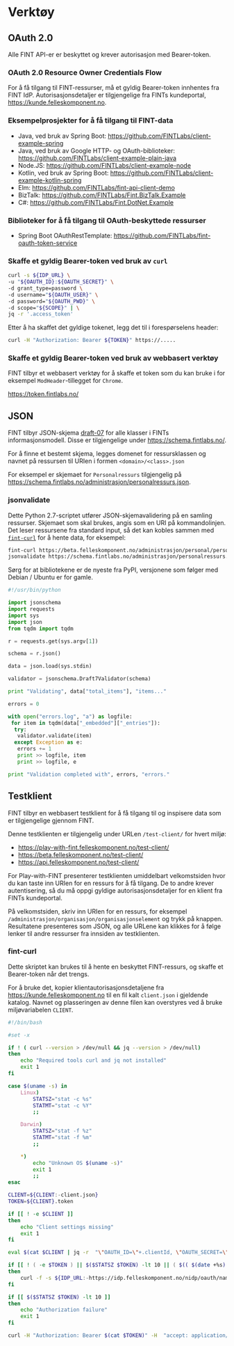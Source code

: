 # Verktøy

## OAuth 2.0

Alle FINT API-er er beskyttet og krever autorisasjon med Bearer-token.

### OAuth 2.0 Resource Owner Credentials Flow

For å få tilgang til FINT-ressurser, må et gyldig Bearer-token innhentes fra FINT IdP. Autorisasjonsdetaljer er tilgjengelige fra FINTs kundeportal, <https://kunde.felleskomponent.no>.

### Eksempelprosjekter for å få tilgang til FINT-data

- Java, ved bruk av Spring Boot: <https://github.com/FINTLabs/client-example-spring>
- Java, ved bruk av Google HTTP- og OAuth-biblioteker: <https://github.com/FINTLabs/client-example-plain-java>
- Node.JS: <https://github.com/FINTLabs/client-example-node>
- Kotlin, ved bruk av Spring Boot: <https://github.com/FINTLabs/client-example-kotlin-spring>
- Elm: <https://github.com/FINTLabs/fint-api-client-demo>
- BizTalk: <https://github.com/FINTLabs/Fint.BizTalk.Example>
- C#: <https://github.com/FINTLabs/Fint.DotNet.Example>

### Biblioteker for å få tilgang til OAuth-beskyttede ressurser

- Spring Boot OAuthRestTemplate: <https://github.com/FINTLabs/fint-oauth-token-service>

### Skaffe et gyldig Bearer-token ved bruk av `curl`

```bash
curl -s ${IDP_URL} \
-u "${OAUTH_ID}:${OAUTH_SECRET}" \
-d grant_type=password \
-d username="${OAUTH_USER}" \
-d password="${OAUTH_PWD}" \
-d scope="${SCOPE}" | \
jq -r '.access_token'
```

Etter å ha skaffet det gyldige tokenet, legg det til i forespørselens header:

```bash
curl -H "Authorization: Bearer ${TOKEN}" https://.....
```

### Skaffe et gyldig Bearer-token ved bruk av webbasert verktøy

FINT tilbyr et webbasert verktøy for å skaffe et token som du kan bruke i for eksempel `ModHeader`-tillegget for `Chrome`.

<https://token.fintlabs.no/>

## JSON

FINT tilbyr JSON-skjema [draft-07](https://json-schema.org/specification.html) for alle klasser i FINTs informasjonsmodell. Disse er tilgjengelige under <https://schema.fintlabs.no/>.

For å finne et bestemt skjema, legges domenet for ressursklassen og navnet på ressursen til URIen i formen `<domain>/<class>.json`

For eksempel er skjemaet for `Personalressurs` tilgjengelig på <https://schema.fintlabs.no/administrasjon/personalressurs.json>.

### jsonvalidate

Dette Python 2.7-scriptet utfører JSON-skjemavalidering på en samling ressurser. Skjemaet som skal brukes, angis som en URI på kommandolinjen. Det leser ressursene fra standard input, så det kan kobles sammen med [`fint-curl`](tools.mdd=fint-curl) for å hente data, for eksempel:

```bash
fint-curl https://beta.felleskomponent.no/administrasjon/personal/personalressurs | \
jsonvalidate https://schema.fintlabs.no/administrasjon/personalressurs.json
```

Sørg for at bibliotekene er de nyeste fra PyPI, versjonene som følger med Debian / Ubuntu er for gamle.

```python
#!/usr/bin/python

import jsonschema
import requests
import sys
import json
from tqdm import tqdm

r = requests.get(sys.argv[1])

schema = r.json()

data = json.load(sys.stdin)

validator = jsonschema.Draft7Validator(schema)

print "Validating", data["total_items"], "items..."

errors = 0

with open("errors.log", "a") as logfile:
 for item in tqdm(data["_embedded"]["_entries"]):
  try:
   validator.validate(item)
  except Exception as e:
   errors += 1
   print >> logfile, item
   print >> logfile, e

print "Validation completed with", errors, "errors."

```

## Testklient

FINT tilbyr en webbasert testklient for å få tilgang til og inspisere data som er tilgjengelige gjennom FINT.

Denne testklienten er tilgjengelig under URLen `/test-client/` for hvert miljø:

- <https://play-with-fint.felleskomponent.no/test-client/>
- <https://beta.felleskomponent.no/test-client/>
- <https://api.felleskomponent.no/test-client/>

For Play-with-FINT presenterer testklienten umiddelbart velkomstsiden hvor du kan
taste inn URIen for en ressurs for å få tilgang. De to andre krever autentisering, så du må oppgi
gyldige autorisasjonsdetaljer for en klient fra FINTs kundeportal.

På velkomstsiden, skriv inn URIen for en ressurs, for eksempel `/administrasjon/organisasjon/organisasjonselement`
og trykk på knappen. Resultatene presenteres som JSON, og alle URLene kan klikkes for å følge lenker til
andre ressurser fra innsiden av testklienten.

### fint-curl

Dette skriptet kan brukes til å hente en beskyttet FINT-ressurs, og skaffe et Bearer-token når det trengs.

For å bruke det, kopier klientautorisasjonsdetaljene fra <https://kunde.felleskomponent.no> til en fil kalt `client.json` i gjeldende katalog. Navnet og plasseringen av denne filen kan overstyres ved å bruke miljøvariabelen `CLIENT`.

```bash
#!/bin/bash

#set -x

if ! ( curl --version > /dev/null && jq --version > /dev/null)
then
	echo "Required tools curl and jq not installed"
	exit 1
fi

case $(uname -s) in
	Linux)
		STATSZ="stat -c %s"
		STATMT="stat -c %Y"
		;;

	Darwin)
		STATSZ="stat -f %z"
		STATMT="stat -f %m"
		;;

	*)
		echo "Unknown OS $(uname -s)"
		exit 1
		;;
esac

CLIENT=${CLIENT:-client.json}
TOKEN=${CLIENT}.token

if [[ ! -e $CLIENT ]]
then
    echo "Client settings missing"
    exit 1
fi

eval $(cat $CLIENT | jq -r  "\"OAUTH_ID=\"+.clientId, \"OAUTH_SECRET=\"+.openIdSecret, \"OAUTH_USER=\"+.username, \"OAUTH_PWD=\"+.password, \"SCOPE=\"+.scope, \"IDP_URL=\"+.idpUri, \"ASSET_ID=\"+.assetId")

if [[ ! ( -e $TOKEN ) || $($STATSZ $TOKEN) -lt 10 || ( $(( $(date +%s) - $($STATMT $TOKEN) )) -gt 3500 ) ]]
then
    curl -f -s ${IDP_URL:-https://idp.felleskomponent.no/nidp/oauth/nam/token} -u "${OAUTH_ID}:${OAUTH_SECRET}" -d grant_type=password -d username="${OAUTH_USER}" -d password="${OAUTH_PWD}" -d scope="${SCOPE:-fint-client}" | jq -r '.access_token' > $TOKEN
fi

if [[ $($STATSZ $TOKEN) -lt 10 ]]
then
	echo "Authorization failure"
	exit 1
fi

curl -H "Authorization: Bearer $(cat $TOKEN)" -H  "accept: application/json;charset=UTF-8" -H "Content-Type: application/json" -H  "x-org-id: ${ASSET_ID:-fintlabs.no}" -H  "x-client: ${OAUTH_USER}" $*

```
